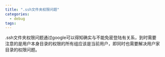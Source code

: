 ```yaml
---
title: ".ssh文件夹权限问题"
categories:
  - debug
tags:
---
```

.ssh文件夹权限问题通过google可以得知确实与不能免密登陆有关系，到时需要注意的是用户本身目录的权限的所有组应该是当前用户，即同时也需要解决用户家目录的权限问题。

